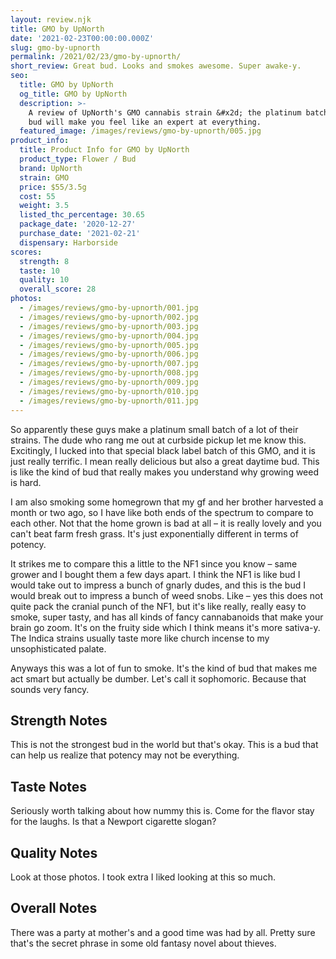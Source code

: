 ```yaml
---
layout: review.njk
title: GMO by UpNorth
date: '2021-02-23T00:00:00.000Z'
slug: gmo-by-upnorth
permalink: /2021/02/23/gmo-by-upnorth/
short_review: Great bud. Looks and smokes awesome. Super awake-y.
seo:
  title: GMO by UpNorth
  og_title: GMO by UpNorth
  description: >-
    A review of UpNorth's GMO cannabis strain &#x2d; the platinum batch. This
    bud will make you feel like an expert at everything.
  featured_image: /images/reviews/gmo-by-upnorth/005.jpg
product_info:
  title: Product Info for GMO by UpNorth
  product_type: Flower / Bud
  brand: UpNorth
  strain: GMO
  price: $55/3.5g
  cost: 55
  weight: 3.5
  listed_thc_percentage: 30.65
  package_date: '2020-12-27'
  purchase_date: '2021-02-21'
  dispensary: Harborside
scores:
  strength: 8
  taste: 10
  quality: 10
  overall_score: 28
photos:
  - /images/reviews/gmo-by-upnorth/001.jpg
  - /images/reviews/gmo-by-upnorth/002.jpg
  - /images/reviews/gmo-by-upnorth/003.jpg
  - /images/reviews/gmo-by-upnorth/004.jpg
  - /images/reviews/gmo-by-upnorth/005.jpg
  - /images/reviews/gmo-by-upnorth/006.jpg
  - /images/reviews/gmo-by-upnorth/007.jpg
  - /images/reviews/gmo-by-upnorth/008.jpg
  - /images/reviews/gmo-by-upnorth/009.jpg
  - /images/reviews/gmo-by-upnorth/010.jpg
  - /images/reviews/gmo-by-upnorth/011.jpg
---
```


So apparently these guys make a platinum small batch of a lot of their strains. The dude who rang me out at curbside pickup let me know this. Excitingly, I lucked into that special black label batch of this GMO, and it is just really terrific. I mean really delicious but also a great daytime bud. This is like the kind of bud that really makes you understand why growing weed is hard.

I am also smoking some homegrown that my gf and her brother harvested a month or two ago, so I have like both ends of the spectrum to compare to each other. Not that the home grown is bad at all – it is really lovely and you can't beat farm fresh grass. It's just exponentially different in terms of potency.

It strikes me to compare this a little to the NF1 since you know – same grower and I bought them a few days apart. I think the NF1 is like bud I would take out to impress a bunch of gnarly dudes, and this is the bud I would break out to impress a bunch of weed snobs. Like – yes this does not quite pack the cranial punch of the NF1, but it's like really, really easy to smoke, super tasty, and has all kinds of fancy cannabanoids that make your brain go zoom. It's on the fruity side which I think means it's more sativa-y. The Indica strains usually taste more like church incense to my unsophisticated palate.

Anyways this was a lot of fun to smoke. It's the kind of bud that makes me act smart but actually be dumber. Let's call it sophomoric. Because that sounds very fancy.

## Strength Notes

This is not the strongest bud in the world but that's okay. This is a bud that can help us realize that potency may not be everything.

## Taste Notes

Seriously worth talking about how nummy this is. Come for the flavor stay for the laughs. Is that a Newport cigarette slogan?

## Quality Notes

Look at those photos. I took extra I liked looking at this so much.

## Overall Notes

There was a party at mother's and a good time was had by all. Pretty sure that's the secret phrase in some old fantasy novel about thieves.
